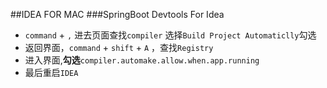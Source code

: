 ##IDEA FOR MAC
###SpringBoot Devtools For Idea
- `command` + `,` 进去页面查找`compiler` 选择`Build Project Automaticlly`勾选 
- 返回界面，`command` + `shift` + `A` ，查找`Registry`
- 进入界面,**勾选**`compiler.automake.allow.when.app.running`
- 最后重启`IDEA`